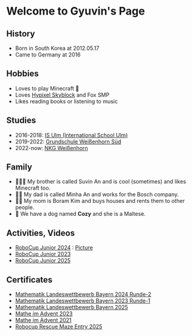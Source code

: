 # Welcome to Gyuvin's Page


## History
- Born in South Korea at 2012.05.17
- Came to Germany at 2016

## Hobbies
- Loves to play Minecraft 👾
- Loves [Hypixel Skyblock](https://wiki.hypixel.net/Main_Page) and Fox SMP
- Likes reading books or listening to music

## Studies
- 2016-2018: [IS Ulm (International School Ulm)](https://www.is-ulm.de/)
- 2019-2022: [Grundschule Weißenhorn Süd](https://www.gs-sued-weissenhorn.de/)
- 2022-now: [NKG Weißenhorn](https://nikolaus-kopernikus-gymnasium.de/nkgweb/)

## Family
- 🤦🏻‍♂️ My brother is called Suvin An and is cool (sometimes) and likes Minecraft too. 
- 👨🏻 My dad is called Minha An and works for the Bosch company. 
- 👩🏻 My mom is Boram Kim and buys houses and rents them to other people.
- 🐶 We have a dog named **Cozy** and she is a Maltese.

## Activities, Videos
- [RoboCup Junior 2024](./RoboCup_Junior.md) : [Picture](https://robocup.rocci.net/images/robocup/2024/teilnehmer/DSC04224.JPG)
- [RoboCup Junior 2023](https://www.youtube.com/shorts/g_vEH6Y_KHA)
- [RoboCup Junior 2025](./RoboCup_Rescue_Maze.md)

## Certificates
- [Mathematik Landeswettbewerb Bayern 2024 Runde-2](</assets/img/27 Landeswettbewerb Mathematik Bayern 2024 1Runde Urkunde.pdf>)
- [Mathematik Landeswettbewerb Bayern 2023 Runde-1](/assets/img/UrkundefürLandeswettbewerbMathematikBayern2023.jpg)
- [Mathematik Landeswettbewerb Bayern 2025](/assets/img/MatheBRuh.jpg)
- [Mathe im Advent 2023](/assets/img/Urkunde_MiA_2023_Gyuvin_An_4-6.jpg)
- [Mathe im Advent 2021](/assets/img/Urkunde_MiA_2021_Gyuvin_An_4-6.jpg)
- [Robocup Rescue Maze Entry 2025](</assets/img/2025 RoboCup Qualifikation Siegerurkunde.png>)




